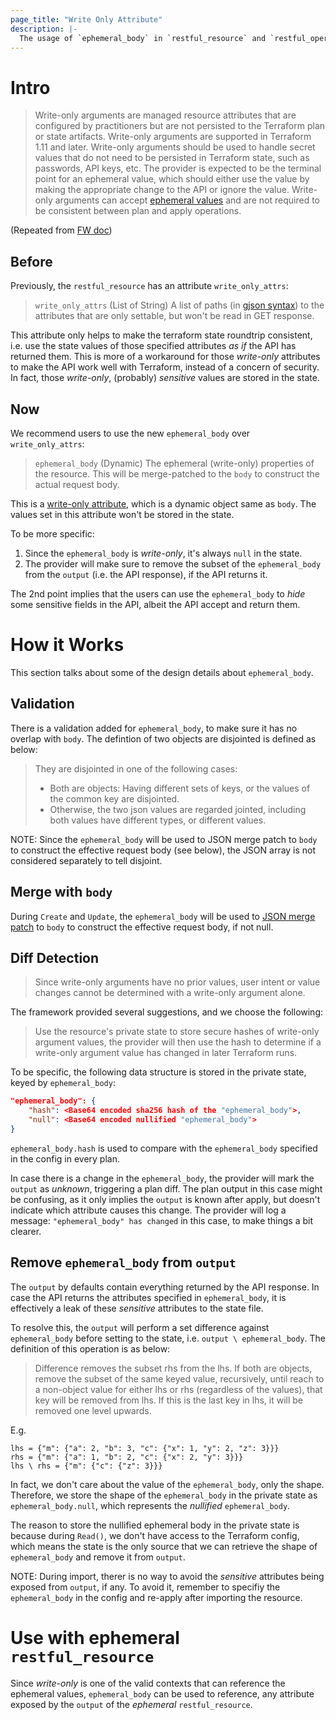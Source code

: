 ```yaml
---
page_title: "Write Only Attribute"
description: |-
  The usage of `ephemeral_body` in `restful_resource` and `restful_operation`.
---
```


# Intro

> Write-only arguments are managed resource attributes that are configured by practitioners but are not persisted to the Terraform plan or state artifacts. Write-only arguments are supported in Terraform 1.11 and later. Write-only arguments should be used to handle secret values that do not need to be persisted in Terraform state, such as passwords, API keys, etc. The provider is expected to be the terminal point for an ephemeral value, which should either use the value by making the appropriate change to the API or ignore the value. Write-only arguments can accept [ephemeral values](https://developer.hashicorp.com/terraform/language/resources/ephemeral) and are not required to be consistent between plan and apply operations.

(Repeated from [FW doc](https://developer.hashicorp.com/terraform/plugin/framework/resources/write-only-arguments))

## Before

Previously, the `restful_resource` has an attribute `write_only_attrs`:

> `write_only_attrs` (List of String) A list of paths (in [gjson syntax](https://github.com/tidwall/gjson/blob/master/SYNTAX.md)) to the attributes that are only settable, but won't be read in GET response.

This attribute only helps to make the terraform state roundtrip consistent, i.e. use the state values of those specified attributes *as if* the API has returned them. This is more of a workaround for those *write-only* attributes to make the API work well with Terraform, instead of a concern of security. In fact, those *write-only*, (probably) *sensitive* values are stored in the state.

## Now

We recommend users to use the new `ephemeral_body` over `write_only_attrs`:

> `ephemeral_body` (Dynamic) The ephemeral (write-only) properties of the resource. This will be merge-patched to the `body` to construct the actual request body.

This is a [write-only attribute](https://developer.hashicorp.com/terraform/plugin/framework/resources/write-only-arguments), which is a dynamic object same as `body`. The values set in this attribute won't be stored in the state.

To be more specific:

1. Since the `ephemeral_body` is *write-only*, it's always `null` in the state. 
2. The provider will make sure to remove the subset of the `ephemeral_body` from the `output` (i.e. the API response), if the API returns it.

The 2nd point implies that the users can use the `ephemeral_body` to *hide* some sensitive fields in the API, albeit the API accept and return them. 

# How it Works

This section talks about some of the design details about `ephemeral_body`.

## Validation

There is a validation added for `ephemeral_body`, to make sure it has no overlap with `body`. The defintion of two objects are disjointed is defined as below:

> They are disjointed in one of the following cases:
>  - Both are objects: Having different sets of keys, or the values of the common key are disjointed.
>  - Otherwise, the two json values are regarded jointed, including both values have different types, or different values.

NOTE: Since the `ephemeral_body` will be used to JSON merge patch to `body` to construct the effective request body (see below), the JSON array is not considered separately to tell disjoint.

## Merge with `body`

During `Create` and `Update`, the `ephemeral_body` will be used to [JSON merge patch](https://datatracker.ietf.org/doc/html/rfc7386) to `body` to construct the effective request body, if not null.

## Diff Detection

> Since write-only arguments have no prior values, user intent or value changes cannot be determined with a write-only argument alone.

The framework provided several suggestions, and we choose the following:

> Use the resource's private state to store secure hashes of write-only argument values, the provider will then use the hash to determine if a write-only argument value has changed in later Terraform runs.

To be specific, the following data structure is stored in the private state, keyed by `ephemeral_body`:

```json
"ephemeral_body": {
    "hash": <Base64 encoded sha256 hash of the "ephemeral_body">,
    "null": <Base64 encoded nullified "ephemeral_body">
}
```

`ephemeral_body.hash` is used to compare with the `ephemeral_body` specified in the config in every plan.

In case there is a change in the `ephemeral_body`, the provider will mark the `output` as *unknown*, triggering a plan diff. The plan output in this case might be confusing, as it only implies the `output` is known after apply, but doesn't indicate which attribute causes this change. The provider will log a message: `"ephemeral_body" has changed` in this case, to make things a bit clearer. 

## Remove `ephemeral_body` from `output`

The `output` by defaults contain everything returned by the API response. In case the API returns the attributes specified in `ephemeral_body`, it is effectively a leak of these *sensitive* attributes to the state file.

To resolve this, the `output` will perform a set difference against `ephemeral_body` before setting to the state, i.e. `output \ ephemeral_body`. The definition of this operation is as below:

> Difference removes the subset rhs from the lhs.
> If both are objects, remove the subset of the same keyed value, recursively, until reach to
> a non-object value for either lhs or rhs (regardless of the values), that key will be removed
> from lhs. If this is the last key in lhs, it will be removed one level upwards.

E.g.

```
lhs = {"m": {"a": 2, "b": 3, "c": {"x": 1, "y": 2, "z": 3}}}
rhs = {"m": {"a": 1, "b": 2, "c": {"x": 2, "y": 3}}}
lhs \ rhs = {"m": {"c": {"z": 3}}}
```

In fact, we don't care about the value of the `ephemeral_body`, only the shape. Therefore, we store the shape of the `ephemeral_body` in the private state as `ephemeral_body.null`, which represents the *nullified* `ephemeral_body`.

The reason to store the nullified ephemeral body in the private state is because during `Read()`, we don't have access to the Terraform config, which means the state is the only source that we can retrieve the shape of `ephemeral_body` and remove it from `output`.

NOTE: During import, therer is no way to avoid the *sensitive* attributes being exposed from `output`, if any. To avoid it, remember to specifiy the `ephemeral_body` in the config and re-apply after importing the resource.

# Use with ephemeral `restful_resource`

Since *write-only* is one of the valid contexts that can reference the ephemeral values, `ephemeral_body` can be used to reference, any attribute exposed by the `output` of the *ephemeral* `restful_resource`.
